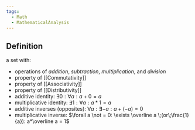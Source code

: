 ```yaml
---
tags:
  - Math
  - MathematicalAnalysis
---
```

## Definition
a set with:
- operations of *addition*, *subtraction*, *multiplication*, and *division*
- property of [[Commutativity]]
- property of [[Associativity]]
- property of [[Distributivity]]
- additive identity: $\exists 0: \forall a: a + 0 = a$
- multiplicative identity: $\exists 1: \forall a: a * 1 = a$
- additive inverses (opposites): $\forall a: \exists -a: a + (-a) = 0$
- multiplicative inverse: $\forall a \not = 0: \exists \overline a \;(or\;\frac{1}{a}): a*\overline a = 1$